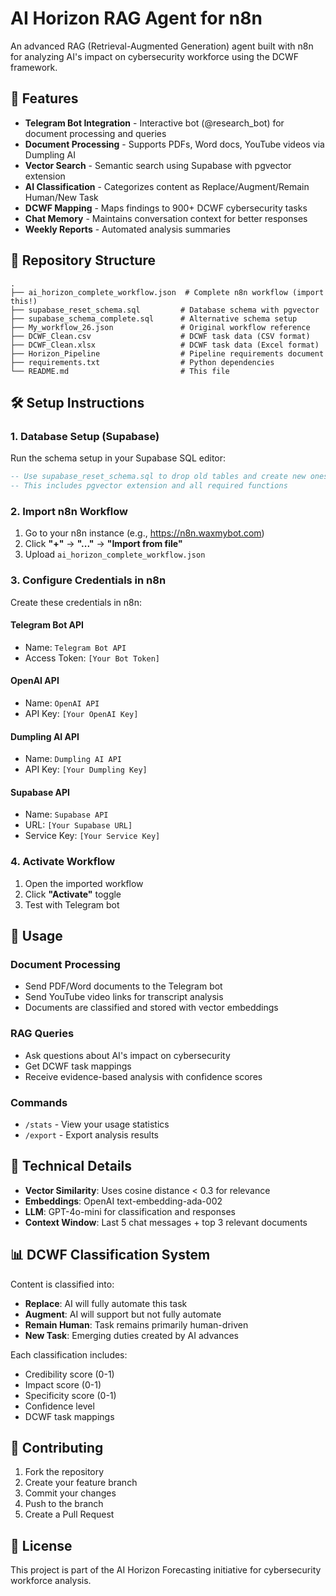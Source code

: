 # AI Horizon RAG Agent for n8n

An advanced RAG (Retrieval-Augmented Generation) agent built with n8n for analyzing AI's impact on cybersecurity workforce using the DCWF framework.

## 🚀 Features

- **Telegram Bot Integration** - Interactive bot (@research_bot) for document processing and queries
- **Document Processing** - Supports PDFs, Word docs, YouTube videos via Dumpling AI
- **Vector Search** - Semantic search using Supabase with pgvector extension
- **AI Classification** - Categorizes content as Replace/Augment/Remain Human/New Task
- **DCWF Mapping** - Maps findings to 900+ DCWF cybersecurity tasks
- **Chat Memory** - Maintains conversation context for better responses
- **Weekly Reports** - Automated analysis summaries

## 📁 Repository Structure

```
.
├── ai_horizon_complete_workflow.json  # Complete n8n workflow (import this!)
├── supabase_reset_schema.sql         # Database schema with pgvector
├── supabase_schema_complete.sql      # Alternative schema setup
├── My_workflow_26.json               # Original workflow reference
├── DCWF_Clean.csv                    # DCWF task data (CSV format)
├── DCWF_Clean.xlsx                   # DCWF task data (Excel format)
├── Horizon_Pipeline                  # Pipeline requirements document
├── requirements.txt                  # Python dependencies
└── README.md                         # This file
```

## 🛠️ Setup Instructions

### 1. Database Setup (Supabase)

Run the schema setup in your Supabase SQL editor:
```sql
-- Use supabase_reset_schema.sql to drop old tables and create new ones
-- This includes pgvector extension and all required functions
```

### 2. Import n8n Workflow

1. Go to your n8n instance (e.g., https://n8n.waxmybot.com)
2. Click **"+"** → **"..."** → **"Import from file"**
3. Upload `ai_horizon_complete_workflow.json`

### 3. Configure Credentials in n8n

Create these credentials in n8n:

#### Telegram Bot API
- Name: `Telegram Bot API`
- Access Token: `[Your Bot Token]`

#### OpenAI API
- Name: `OpenAI API`
- API Key: `[Your OpenAI Key]`

#### Dumpling AI API
- Name: `Dumpling AI API`
- API Key: `[Your Dumpling Key]`

#### Supabase API
- Name: `Supabase API`
- URL: `[Your Supabase URL]`
- Service Key: `[Your Service Key]`

### 4. Activate Workflow

1. Open the imported workflow
2. Click **"Activate"** toggle
3. Test with Telegram bot

## 💬 Usage

### Document Processing
- Send PDF/Word documents to the Telegram bot
- Send YouTube video links for transcript analysis
- Documents are classified and stored with vector embeddings

### RAG Queries
- Ask questions about AI's impact on cybersecurity
- Get DCWF task mappings
- Receive evidence-based analysis with confidence scores

### Commands
- `/stats` - View your usage statistics
- `/export` - Export analysis results

## 🔧 Technical Details

- **Vector Similarity**: Uses cosine distance < 0.3 for relevance
- **Embeddings**: OpenAI text-embedding-ada-002
- **LLM**: GPT-4o-mini for classification and responses
- **Context Window**: Last 5 chat messages + top 3 relevant documents

## 📊 DCWF Classification System

Content is classified into:
- **Replace**: AI will fully automate this task
- **Augment**: AI will support but not fully automate
- **Remain Human**: Task remains primarily human-driven
- **New Task**: Emerging duties created by AI advances

Each classification includes:
- Credibility score (0-1)
- Impact score (0-1)
- Specificity score (0-1)
- Confidence level
- DCWF task mappings

## 🤝 Contributing

1. Fork the repository
2. Create your feature branch
3. Commit your changes
4. Push to the branch
5. Create a Pull Request

## 📝 License

This project is part of the AI Horizon Forecasting initiative for cybersecurity workforce analysis.